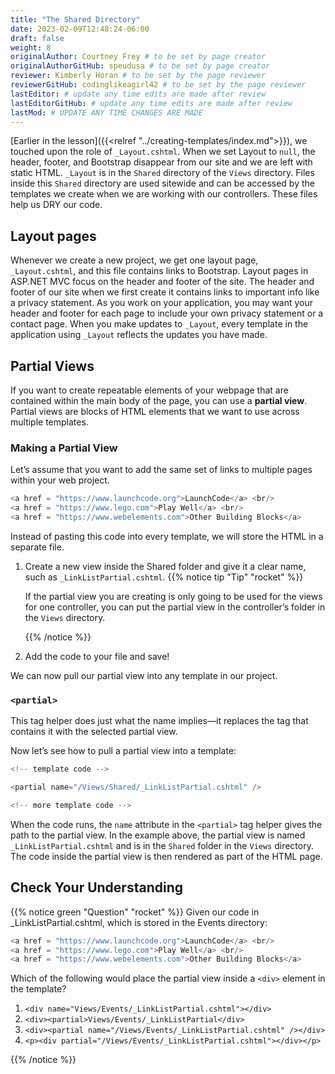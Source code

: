 ```yaml
---
title: "The Shared Directory"
date: 2023-02-09T12:48:24-06:00
draft: false
weight: 8
originalAuthor: Courtney Frey # to be set by page creator
originalAuthorGitHub: speudusa # to be set by page creator
reviewer: Kimberly Horan # to be set by the page reviewer
reviewerGitHub: codinglikeagirl42 # to be set by the page reviewer
lastEditor: # update any time edits are made after review
lastEditorGitHub: # update any time edits are made after review
lastMod: # UPDATE ANY TIME CHANGES ARE MADE
---
```


<!-- TODO: link to creating a template in this chapter -->
[Earlier in the lesson]({{<relref "../creating-templates/index.md">}}), we touched upon the role of `_Layout.cshtml`. When we set Layout to `null`, the header, footer, and Bootstrap disappear from our site and we are left with static HTML. `_Layout` is in the `Shared` directory of the `Views` directory. Files inside this `Shared` directory are used sitewide and can be accessed by the templates we create when we are working with our controllers. These files help us DRY our code.

## Layout pages

Whenever we create a new project, we get one layout page, `_Layout.cshtml`, and this file contains links to Bootstrap. Layout pages in ASP.NET MVC focus on the header and footer of the site. The header and footer of our site when we first create it contains links to important info like a privacy statement. As you work on your application, you may want your header and footer for each page to include your own privacy statement or a contact page. When you make updates to `_Layout`, every template in the application using `_Layout` reflects the updates you have made.

## Partial Views
If you want to create repeatable elements of your webpage that are contained within the main body of the page, you can use a **partial view**. Partial views are blocks of HTML elements that we want to use across multiple templates.

### Making a Partial View
Let’s assume that you want to add the same set of links to multiple pages within your web project.

```csharp {linenos=table}
<a href = "https://www.launchcode.org">LaunchCode</a> <br/>
<a href = "https://www.lego.com">Play Well</a> <br/>
<a href = "https://www.webelements.com">Other Building Blocks</a>
```

Instead of pasting this code into every template, we will store the HTML in a separate file.

1. Create a new view inside the Shared folder and give it a clear name, such as `_LinkListPartial.cshtml`.
   {{% notice tip "Tip" "rocket" %}}
   
   If the partial view you are creating is only going to be used for the views for one controller, you can put the partial view in the controller’s folder in the `Views` directory.

   {{% /notice %}}

1. Add the code to your file and save!

We can now pull our partial view into any template in our project.

### `<partial>`
This tag helper does just what the name implies—it replaces the tag that contains it with the selected partial view.

Now let’s see how to pull a partial view into a template:

```csharp {linenos=table}
<!-- template code -->

<partial name="/Views/Shared/_LinkListPartial.cshtml" />

<!-- more template code -->
```

When the code runs, the `name` attribute in the `<partial>` tag helper gives the path to the partial view. In the example above, the partial view is named `_LinkListPartial.cshtml` and is in the `Shared` folder in the `Views` directory. The code inside the partial view is then rendered as part of the HTML page.

## Check Your Understanding

{{% notice green "Question" "rocket" %}}
Given our code in _LinkListPartial.cshtml, which is stored in the Events directory:
```csharp {linenos=table}
<a href = "https://www.launchcode.org">LaunchCode</a> <br/>
<a href = "https://www.lego.com">Play Well</a> <br/>
<a href = "https://www.webelements.com">Other Building Blocks</a>
```
Which of the following would place the partial view inside a `<div>` element in the template?

1. `<div name="Views/Events/_LinkListPartial.cshtml"></div>`
1. `<div><partial>Views/Events/_LinkListPartial</div>`
1. `<div><partial name="/Views/Events/_LinkListPartial.cshtml" /></div>`
1. `<p><div partial="/Views/Events/_LinkListPartial.cshtml"></div></p>`

<!-- ans:  `<div><partial name="/Views/Events/_LinkListPartial.cshtml" /></div>` -->
{{% /notice %}}


 



